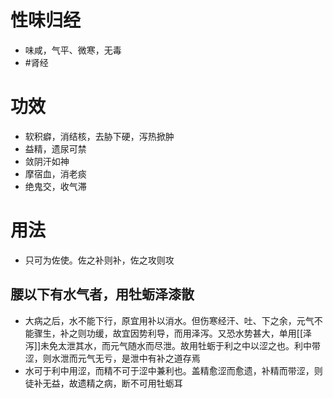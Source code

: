 # 性味归经
- 味咸，气平、微寒，无毒
-  #肾经 
# 功效
- 软积癖，消结核，去胁下硬，泻热掀肿
- 益精，遗尿可禁
- 敛阴汗如神
- 摩宿血，消老痰
- 绝鬼交，收气滞
# 用法
- 只可为佐使。佐之补则补，佐之攻则攻
## 腰以下有水气者，用牡蛎泽漆散
- 大病之后，水不能下行，原宜用补以消水。但伤寒经汗、吐、下之余，元气不能骤生，补之则功缓，故宜因势利导，而用泽泻。又恐水势甚大，单用[[泽泻]]未免太泄其水，而元气随水而尽泄。故用牡蛎于利之中以涩之也。利中带涩，则水泄而元气无亏，是泄中有补之道存焉
- 水可于利中用涩，而精不可于涩中兼利也。盖精愈涩而愈遗，补精而带涩，则徒补无益，故遗精之病，断不可用牡蛎耳